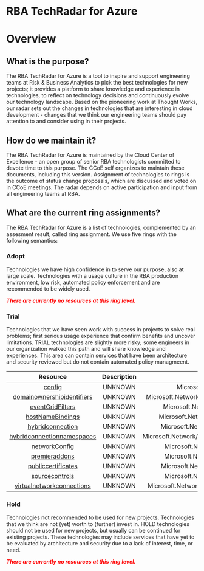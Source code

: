 
RBA TechRadar for Azure
=======================

# Overview

## What is the purpose?


The RBA TechRadar for Azure is a tool to inspire and support engineering teams at Risk & Business Analytics to pick the best technologies for new projects; it provides a platform to share knowledge and experience in technologies, to reflect on technology decisions and continuously evolve our technology landscape.  Based on the pioneering work at Thought Works, our radar sets out the changes in technologies that are interesting in cloud development - changes that we think our engineering teams should pay attention to and consider using in their projects.
## How do we maintain it?


The RBA TechRadar for Azure is maintained by the Cloud Center of Excellence - an open group of senior RBA technologists committed to devote time to this purpose.  The CCoE self organizes to maintain these documents, including this version.  Assignment of technologies to rings is the outcome of status change proposals, which are discussed and voted on in CCoE meetings.  The radar depends on active participation and input from all engineering teams at RBA.
## What are the current ring assignments?


The RBA TechRadar for Azure is a list of technologies, complemented by an assesment result, called ring assignment.  We use five rings with the following semantics:
### Adopt


Technologies we have high confidence in to serve our purpose, also at large scale.  Technologies with a usage culture in the RBA production environment, low risk, automated policy enforcement and are recommended to be widely used.  
  
***<font color="red"> There are currently no resources at this ring level. </font>***
### Trial


Technologies that we have seen work with success in projects to solve real problems;  first serious usage experience that confirm benefits and uncover limitations.  TRIAL technologies are slightly more risky; some engineers in our organization walked this path and will share knowledge and experiences.  This area can contain services that have been architecture and security reviewed but do not contain automated policy managmeent.  

|Resource|Description|Path|Status|
| :---: | :---: | :---: | :---: |
|[config](https://github.com/openrba/python-azure-techradar/Microsoft.Network/sites/slots/config/README.md)|UNKNOWN|Microsoft.Network/sites/slots/config|TRIAL|
|[domainownershipidentifiers](https://github.com/openrba/python-azure-techradar/Microsoft.Network/sites/slots/domainownershipidentifiers/README.md)|UNKNOWN|Microsoft.Network/sites/slots/domainownershipidentifiers|TRIAL|
|[eventGridFilters](https://github.com/openrba/python-azure-techradar/Microsoft.Network/sites/slots/eventGridFilters/README.md)|UNKNOWN|Microsoft.Network/sites/slots/eventGridFilters|TRIAL|
|[hostNameBindings](https://github.com/openrba/python-azure-techradar/Microsoft.Network/sites/slots/hostNameBindings/README.md)|UNKNOWN|Microsoft.Network/sites/slots/hostNameBindings|TRIAL|
|[hybridconnection](https://github.com/openrba/python-azure-techradar/Microsoft.Network/sites/slots/hybridconnection/README.md)|UNKNOWN|Microsoft.Network/sites/slots/hybridconnection|TRIAL|
|[hybridconnectionnamespaces](https://github.com/openrba/python-azure-techradar/Microsoft.Network/sites/slots/hybridconnectionnamespaces/README.md)|UNKNOWN|Microsoft.Network/sites/slots/hybridconnectionnamespaces|TRIAL|
|[networkConfig](https://github.com/openrba/python-azure-techradar/Microsoft.Network/sites/slots/networkConfig/README.md)|UNKNOWN|Microsoft.Network/sites/slots/networkConfig|TRIAL|
|[premieraddons](https://github.com/openrba/python-azure-techradar/Microsoft.Network/sites/slots/premieraddons/README.md)|UNKNOWN|Microsoft.Network/sites/slots/premieraddons|TRIAL|
|[publiccertificates](https://github.com/openrba/python-azure-techradar/Microsoft.Network/sites/slots/publiccertificates/README.md)|UNKNOWN|Microsoft.Network/sites/slots/publiccertificates|TRIAL|
|[sourcecontrols](https://github.com/openrba/python-azure-techradar/Microsoft.Network/sites/slots/sourcecontrols/README.md)|UNKNOWN|Microsoft.Network/sites/slots/sourcecontrols|TRIAL|
|[virtualnetworkconnections](https://github.com/openrba/python-azure-techradar/Microsoft.Network/sites/slots/virtualnetworkconnections/README.md)|UNKNOWN|Microsoft.Network/sites/slots/virtualnetworkconnections|TRIAL|

### Hold


Technologies not recommended to be used for new projects. Technologies that we think are not (yet) worth to (further) invest in.  HOLD technologies should not be used for new projects, but usually can be continued for existing projects.  These technologies may include services that have yet to be evaluated by architecture and security due to a lack of interest, time, or need.  
  
***<font color="red"> There are currently no resources at this ring level. </font>***